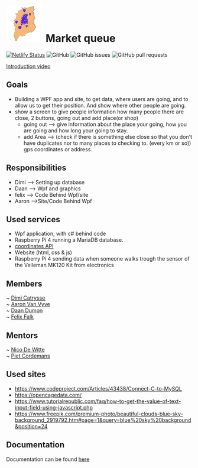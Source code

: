 # <img src="./Site/img/logo.jpg" height="100"> Market queue

[![Netlify Status](https://api.netlify.com/api/v1/badges/dd6b92c9-030e-468b-b476-761fd760f822/deploy-status)](https://market-queue.netlify.app/)
![GitHub](https://img.shields.io/github/license/vives-projectweek-1-2020/Market-queue?style=plastic)
![GitHub issues](https://img.shields.io/github/issues/vives-projectweek-1-2020/Market-queue?style=plastic)
![GitHub pull requests](https://img.shields.io/github/issues-pr/vives-projectweek-1-2020/Market-queue?style=plastic)

[Introduction video](https://youtu.be/LKQL4AQuwAg)

## Goals
* Building a WPF app and site, to get data, where users are going, and to allow us to get their position. And show where other people are going.
* show a screen to give people information how many people there are close, 2 buttons, going out and add place(or shop)
    * going out --> give information about the place your going, how you are going and how long your going to stay.
    * add Area --> (check if there is something else close so that you don't have duplicates nor to many places to checking to. (every km or so)) gps coordinates or address. 

## Responsibilities
* Dimi --> Setting up database
* Daan --> Wpf and graphics
* felix --> Code Behind Wpf/site
* Aaron -->Site/Code Behind Wpf

## Used services
* Wpf application, with c# behind code
* Raspberry Pi 4 running a MariaDB database.
* [coordinates API](https://opencagedata.com/)
* Website (html, css & js)
* Raspberry Pi 4 sending data when someone walks trough the sensor of the Velleman MK120 Kit from electronics

## Members
~ [Dimi Catrysse](https://github.com/DimDim2001)  
~ [Aaron Van Vyve](https://github.com/AaronVanV)  
~ [Daan Dumon](https://github.com/DaanDumon)  
~ [Felix Falk](https://github.com/felixfalk2903)  

## Mentors
~ [Nico De Witte](https://github.com/bioboost)  
~ [Piet Cordemans](https://github.com/pcordemans)


## Used sites

 * https://www.codeproject.com/Articles/43438/Connect-C-to-MySQL
 * https://opencagedata.com/
 * https://www.tutorialrepublic.com/faq/how-to-get-the-value-of-text-input-field-using-javascript.php
 * https://www.freepik.com/premium-photo/beautiful-clouds-blue-sky-background_2919792.htm#page=1&query=blue%20sky%20background&position=24

 ## Documentation

 Documentation can be found [here](./DOCUMENTATION.md)